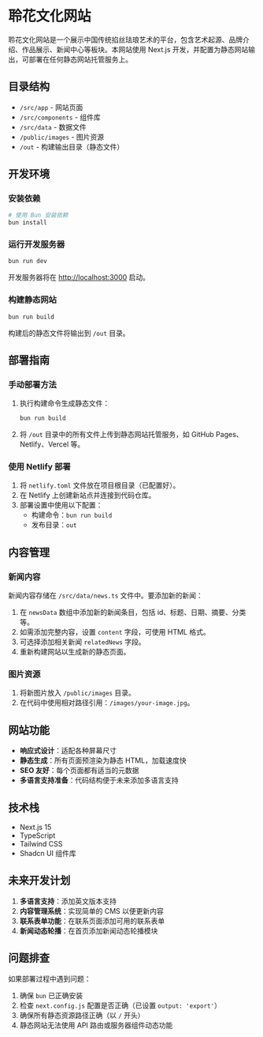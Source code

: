 # 聆花文化网站

聆花文化网站是一个展示中国传统掐丝珐琅艺术的平台，包含艺术起源、品牌介绍、作品展示、新闻中心等板块。本网站使用 Next.js 开发，并配置为静态网站输出，可部署在任何静态网站托管服务上。

## 目录结构

- `/src/app` - 网站页面
- `/src/components` - 组件库
- `/src/data` - 数据文件
- `/public/images` - 图片资源
- `/out` - 构建输出目录（静态文件）

## 开发环境

### 安装依赖

```bash
# 使用 Bun 安装依赖
bun install
```

### 运行开发服务器

```bash
bun run dev
```

开发服务器将在 [http://localhost:3000](http://localhost:3000) 启动。

### 构建静态网站

```bash
bun run build
```

构建后的静态文件将输出到 `/out` 目录。

## 部署指南

### 手动部署方法

1. 执行构建命令生成静态文件：
   ```bash
   bun run build
   ```

2. 将 `/out` 目录中的所有文件上传到静态网站托管服务，如 GitHub Pages、Netlify、Vercel 等。

### 使用 Netlify 部署

1. 将 `netlify.toml` 文件放在项目根目录（已配置好）。
2. 在 Netlify 上创建新站点并连接到代码仓库。
3. 部署设置中使用以下配置：
   - 构建命令：`bun run build`
   - 发布目录：`out`

## 内容管理

### 新闻内容

新闻内容存储在 `/src/data/news.ts` 文件中。要添加新的新闻：

1. 在 `newsData` 数组中添加新的新闻条目，包括 id、标题、日期、摘要、分类等。
2. 如需添加完整内容，设置 `content` 字段，可使用 HTML 格式。
3. 可选择添加相关新闻 `relatedNews` 字段。
4. 重新构建网站以生成新的静态页面。

### 图片资源

1. 将新图片放入 `/public/images` 目录。
2. 在代码中使用相对路径引用：`/images/your-image.jpg`。

## 网站功能

- **响应式设计**：适配各种屏幕尺寸
- **静态生成**：所有页面预渲染为静态 HTML，加载速度快
- **SEO 友好**：每个页面都有适当的元数据
- **多语言支持准备**：代码结构便于未来添加多语言支持

## 技术栈

- Next.js 15
- TypeScript
- Tailwind CSS
- Shadcn UI 组件库

## 未来开发计划

1. **多语言支持**：添加英文版本支持
2. **内容管理系统**：实现简单的 CMS 以便更新内容
3. **联系表单功能**：在联系页面添加可用的联系表单
4. **新闻动态轮播**：在首页添加新闻动态轮播模块

## 问题排查

如果部署过程中遇到问题：

1. 确保 `bun` 已正确安装
2. 检查 `next.config.js` 配置是否正确（已设置 `output: 'export'`）
3. 确保所有静态资源路径正确（以 `/` 开头）
4. 静态网站无法使用 API 路由或服务器组件动态功能
